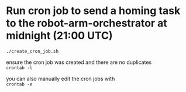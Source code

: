 # Run cron job to send a homing task to the robot-arm-orchestrator at midnight (21:00 UTC)

`./create_cron_job.sh`

ensure the cron job was created and there are no duplicates  
`crontab -l`

you can also manually edit the cron jobs with  
`crontab -e`
